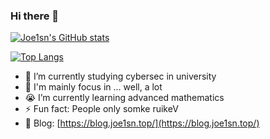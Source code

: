 ### Hi there 👋

[![Joe1sn's GitHub stats](https://github-readme-stats.vercel.app/api?username=Joe1sn&show_icons=true&theme=vue)](https://github.com/Joe1sn)

[![Top Langs](https://github-readme-stats.vercel.app/api/top-langs/?username=Joe1sn&layout=compact)](https://github.com/anuraghazra/github-readme-stats)


- 🔭 I’m currently studying cybersec in university
- 🌱 I'm mainly focus in ... well, a lot
- 😭 I’m currently learning advanced mathematics
- ⚡ Fun fact: People only somke ruikeV
- 🍔 Blog: [https://blog.joe1sn.top/](https://blog.joe1sn.top/)



<!--
**Joe1sn/Joe1sn** is a ✨ _special_ ✨ repository because its `README.md` (this file) appears on your GitHub profile.

Here are some ideas to get you started:

- 🔭 I’m currently studying cybersec
- 😭 I’m currently learning advanced mathematics
- 👯 I’m looking to collaborate on ...
- 🤔 I’m looking for help with ...
- 💬 Ask me about ...
- 📫 How to reach me: ...
- 😄 Pronouns: ...
- ⚡ Fun fact: ...
-->
